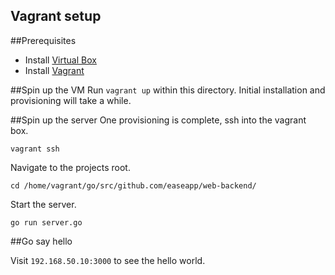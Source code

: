 Vagrant setup
-------------
##Prerequisites
* Install [Virtual Box](https://www.virtualbox.org/wiki/Downloads)
* Install [Vagrant](https://www.vagrantup.com/downloads.html)

##Spin up the VM
Run `vagrant up` within this directory.
Initial installation and provisioning will take a while.

##Spin up the server
One provisioning is complete, ssh into the vagrant box.

`vagrant ssh`

Navigate to the projects root.

`cd /home/vagrant/go/src/github.com/easeapp/web-backend/`

Start the server.

`go run server.go`

##Go say hello

Visit `192.168.50.10:3000` to see the hello world.
